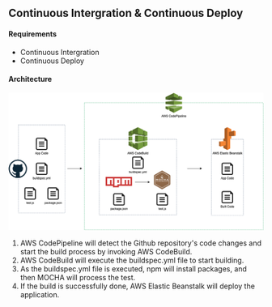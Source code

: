 ## Continuous Intergration & Continuous Deploy

#### Requirements
- Continuous Intergration
- Continuous Deploy

#### Architecture
![ci-cd-strategy-2](./images/ci-cd-strategy-2.png)
1. AWS CodePipeline will detect the Github repository's code changes and start the build process by invoking AWS CodeBuild.
2. AWS CodeBuild will execute the buildspec.yml file to start building.
3. As the buildspec.yml file is executed, npm will install packages, and then MOCHA will process the test.
4. If the build is successfully done, AWS Elastic Beanstalk will deploy the application.
